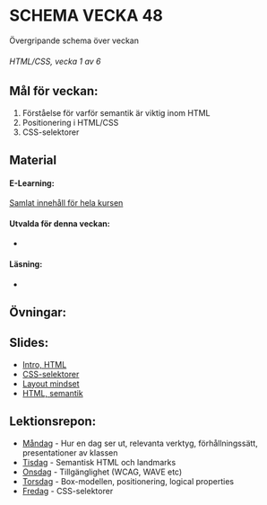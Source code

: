 # SCHEMA VECKA 48
Övergripande schema över veckan

###### HTML/CSS, vecka 1 av 6

## Mål för veckan:
1. Förståelse för varför semantik är viktig inom HTML
2. Positionering i HTML/CSS
3. CSS-selektorer

## Material
#### E-Learning:
[Samlat innehåll för hela kursen](https://github.com/Lexicon-frontend-2024-2025/e-learning)
#### Utvalda för denna veckan:
* []()
#### Läsning:
* []()

## Övningar:

## Slides:
* [Intro, HTML](https://docs.google.com/presentation/d/1c8aKRb-ZdfwApzSCnjhKsL3kFGmIdqBJgBV_1OaJrtI/edit#slide=id.g5fd0d48a39_2_73)
* [CSS-selektorer](https://docs.google.com/presentation/d/1roWAreTYHDpQqxnZLhBtPRJIBUEeoOO98AKveVBfhkg/edit#slide=id.p)
* [Layout mindset](https://docs.google.com/presentation/d/1PFbZRFADmdoNMNKOK9pLxfmdl87-CSVipjwhV1IKcPc/edit#slide=id.g33d96f2301_0_16)
* [HTML, semantik](https://docs.google.com/presentation/d/16vpZzGOtxvnCnzxhiaQdw9CLjBGFW8laZAAIyTSuUG4/edit?usp=sharing)

## Lektionsrepon:
* [Måndag]() - Hur en dag ser ut, relevanta verktyg, förhållningssätt, presentationer av klassen
* [Tisdag]() - Semantisk HTML och landmarks
* [Onsdag]() - Tillgänglighet (WCAG, WAVE etc)
* [Torsdag]() - Box-modellen, positionering, logical properties
* [Fredag]() - CSS-selektorer
